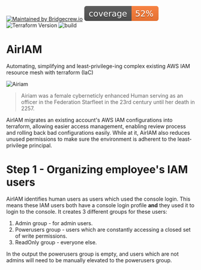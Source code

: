 [![Maintained by Bridgecrew.io](https://img.shields.io/badge/maintained%20by-bridgecrew.io-blueviolet)](https://bridgecrew.io)
[![code_coverage](https://raw.githubusercontent.com/bridgecrewio/AirIAM/master/coverage.svg?sanitize=true)](https://github.com/bridgecrewio/AirIAM/actions?query=workflow%3Abuild-and-test)
![Terraform Version](https://img.shields.io/badge/tf-%3E%3D0.12.0-blue.svg)
![build](https://github.com/bridgecrewio/AirIAM/workflows/build-and-test/badge.svg)

# AirIAM
Automating, simplifying and least-privilege-ing complex existing AWS IAM resource mesh with terraform (IaC) 

![Airiam](https://www.syfy.com/sites/syfy/files/styles/2280x1280/public/2019/03/airiam_star_trek_disco1_header.jpg)
> Airiam was a female cyberneticly enhanced Human serving as an officer in the Federation Starfleet in the 23rd century 
> until her death in 2257.

AirIAM migrates an existing account's AWS IAM configurations into terraform, allowing easier access 
management, enabling review process and rolling back bad configurations easily.
While at it, AirIAM also reduces unused permissions to make sure the environment is adherent
to the least-privilege principal.

 
 # Step 1 - Organizing employee's IAM users
 AirIAM identifies human users as users which used the console login. This means these IAM users both have a console 
 login profile **and** they used it to login to the console.
 It creates 3 different groups for these users:
 1. Admin group - for admin users.
 2. Powerusers group - users which are constantly accessing a closed set of write permissions.
 3. ReadOnly group - everyone else.
 
 In the output the powerusers group is empty, and users which are not admins will need to be manually elevated
 to the powerusers group.
 